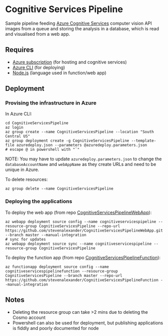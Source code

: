 # Cognitive Services Pipeline

Sample pipeline feeding [Azure Cognitive Services](https://azure.microsoft.com/en-gb/services/cognitive-services/) computer vision API images from a queue and storing the analysis in a database, which is read and visualised from a web app.

## Requires

* [Azure subscription](https://azure.microsoft.com/en-us/) (for hosting and cognitive services)
* [Azure CLI](https://docs.microsoft.com/en-us/cli/azure/install-azure-cli?view=azure-cli-latest) (for deploying)
* [Node.js](https://nodejs.org/en/) (language used in function/web app)

## Deployment

### Provising the infrastructure in Azure

In Azure CLI:

```
cd CognitiveServicesPipeline
az login
az group create --name CognitiveServicesPipeline --location "South Central US"
az group deployment create -g CognitiveServicesPipeline --template-file azuredeploy.json --parameters @azuredeploy.parameters.json 
# escape @ in powershell with "`"
```

NOTE: You may have to update `azuredeploy.parameters.json` to change the `databaseAccountName` and `webAppName` as they create URLs and need to be unique in Azure. 

To delete resources:

```
az group delete --name CognitiveServicesPipeline
```

### Deploying the applications

To deploy the web app (from repo [CognitiveServicesPipelineWebApp](https://github.com/stevenalexander/CognitiveServicesPipelineWebApp)):

```
az webapp deployment source config --name cognitiveservicespipeline --resource-group CognitiveServicesPipeline --repo-url https://github.com/stevenalexander/CognitiveServicesPipelineWebApp.git --branch master --manual-integration
# sync for updates
az webapp deployment source sync --name cognitiveservicespipeline --resource-group CognitiveServicesPipeline
```

To deploy the function app (from repo [CognitiveServicesPipelineFunction](https://github.com/stevenalexander/CognitiveServicesPipelineFunction)):

```
az functionapp deployment source config --name cognitiveservicespipelinefunction --resource-group CognitiveServicesPipeline --branch master --repo-url https://github.com/stevenalexander/CognitiveServicesPipelineFunction --manual-integration 
```

## Notes

* Deleting the resource group can take >2 mins due to deleting the Cosmo account
* Powershell can also be used for deployment, but publishing applications is fiddly and poorly documented for node